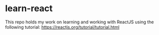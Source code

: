# learn-react
This repo holds my work on learning and working with ReactJS using the following tutorial: https://reactjs.org/tutorial/tutorial.html 
